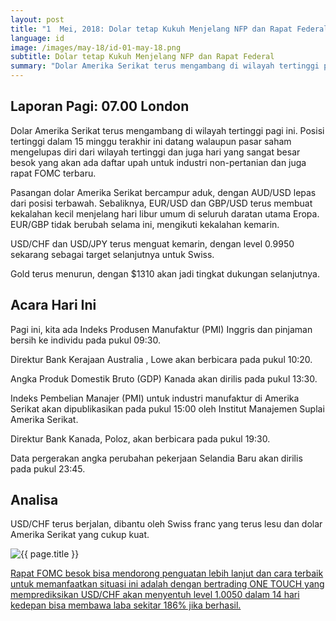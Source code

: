```yaml
---
layout: post
title: "1  Mei, 2018: Dolar tetap Kukuh Menjelang NFP dan Rapat Federal"
language: id
image: /images/may-18/id-01-may-18.png
subtitle: Dolar tetap Kukuh Menjelang NFP dan Rapat Federal
summary: "Dolar Amerika Serikat terus mengambang di wilayah tertinggi pagi ini. Posisi tertinggi dalam 15 minggu terakhir ini datang walaupun pasar saham mengelupas diri dari wilayah tertinggi dan juga hari yang sangat besar besok yang akan ada daftar upah untuk industri non-pertanian dan juga rapat FOMC terbaru"
---
```

## Laporan Pagi: 07.00 London

Dolar Amerika Serikat terus mengambang di wilayah tertinggi pagi ini. Posisi tertinggi dalam 15 minggu terakhir ini datang walaupun pasar saham mengelupas diri dari wilayah tertinggi dan juga hari yang sangat besar besok yang akan ada daftar upah untuk industri non-pertanian dan juga rapat FOMC terbaru.

Pasangan dolar Amerika Serikat bercampur aduk, dengan AUD/USD lepas dari posisi terbawah. Sebaliknya, EUR/USD dan GBP/USD terus membuat kekalahan kecil menjelang hari libur umum di seluruh daratan utama Eropa. EUR/GBP tidak berubah selama ini, mengikuti kekalahan kemarin.

USD/CHF dan USD/JPY terus menguat kemarin, dengan level 0.9950 sekarang sebagai target selanjutnya untuk Swiss.

Gold terus menurun, dengan $1310 akan jadi tingkat dukungan selanjutnya.

## Acara Hari Ini

Pagi ini, kita ada Indeks Produsen Manufaktur (PMI) Inggris dan pinjaman bersih ke individu pada pukul 09:30.

Direktur Bank Kerajaan Australia , Lowe akan berbicara pada pukul 10:20.

Angka Produk Domestik Bruto (GDP) Kanada akan dirilis pada pukul 13:30.

Indeks Pembelian Manajer (PMI) untuk industri manufaktur di Amerika Serikat akan dipublikasikan pada pukul 15:00 oleh Institut Manajemen Suplai Amerika Serikat.

Direktur Bank Kanada, Poloz, akan berbicara pada pukul 19:30.

Data pergerakan angka perubahan pekerjaan Selandia Baru akan dirilis pada pukul 23:45.

## Analisa

USD/CHF terus berjalan, dibantu oleh Swiss franc yang terus lesu dan dolar Amerika Serikat yang cukup kuat.

<img src="{{ site.url }}/images/may-18/id-01-may-18.png" alt="{{ page.title }}" title="{{ page.title }}">

<a href="%LINK%%?currency=USD&market=forex&underlying=frxUSDCHF&formname=touchnotouch&duration_amount=14&duration_units=d&amount=10&amount_type=payout&expiry_type=duration&barrier=1.0050" target="_blank">Rapat FOMC besok bisa mendorong penguatan lebih lanjut dan cara terbaik untuk memanfaatkan situasi ini adalah dengan bertrading ONE TOUCH yang memprediksikan USD/CHF akan menyentuh level 1.0050 dalam 14 hari kedepan bisa membawa laba sekitar 186% jika berhasil.</a>

